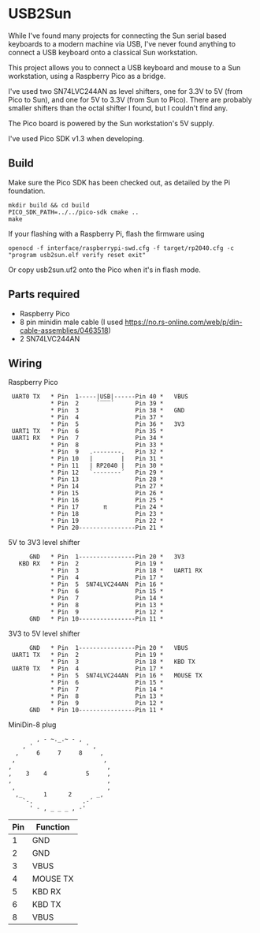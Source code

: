 USB2Sun
=======
While I've found many projects for connecting the Sun serial based keyboards to a modern
machine via USB, I've never found anything to connect a USB keyboard onto a classical
Sun workstation.

This project allows you to connect a USB keyboard and mouse to a Sun workstation, using a Raspberry Pico as a bridge.

I've used two SN74LVC244AN as level shifters, one for 3.3V to 5V (from Pico to Sun),
and one for 5V to 3.3V (from Sun to Pico). There are probably smaller shifters than
the octal shifter I found, but I couldn't find any.

The Pico board is powered by the Sun workstation's 5V supply.

I've used Pico SDK v1.3 when developing.

Build
-----
Make sure the Pico SDK has been checked out, as detailed by the Pi foundation.

    mkdir build && cd build
    PICO_SDK_PATH=../../pico-sdk cmake ..
    make

If your flashing with a Raspberry Pi, flash the firmware using

    openocd -f interface/raspberrypi-swd.cfg -f target/rp2040.cfg -c "program usb2sun.elf verify reset exit"

Or copy usb2sun.uf2 onto the Pico when it's in flash mode.

Parts required
--------------
* Raspberry Pico
* 8 pin minidin male cable (I used
https://no.rs-online.com/web/p/din-cable-assemblies/0463518)
* 2 SN74LVC244AN

Wiring
------
Raspberry Pico

     UART0 TX   * Pin  1-----|USB|------Pin 40 *   VBUS
                * Pin  2     `‾‾‾´      Pin 39 * 
                * Pin  3                Pin 38 *   GND
                * Pin  4                Pin 37 * 
                * Pin  5                Pin 36 *   3V3
     UART1 TX   * Pin  6                Pin 35 * 
     UART1 RX   * Pin  7                Pin 34 * 
                * Pin  8                Pin 33 * 
                * Pin  9   .--------.   Pin 32 * 
                * Pin 10   |        |   Pin 31 * 
                * Pin 11   | RP2040 |   Pin 30 * 
                * Pin 12   `--------´   Pin 29 * 
                * Pin 13                Pin 28 * 
                * Pin 14                Pin 27 * 
                * Pin 15                Pin 26 * 
                * Pin 16                Pin 25 * 
                * Pin 17       π        Pin 24 * 
                * Pin 18                Pin 23 * 
                * Pin 19                Pin 22 * 
                * Pin 20----------------Pin 21 * 

5V to 3V3 level shifter

          GND   * Pin  1----------------Pin 20 *   3V3
       KBD RX   * Pin  2                Pin 19 *
                * Pin  3                Pin 18 *   UART1 RX
                * Pin  4                Pin 17 *
                * Pin  5  SN74LVC244AN  Pin 16 *
                * Pin  6                Pin 15 *
                * Pin  7                Pin 14 *
                * Pin  8                Pin 13 *
                * Pin  9                Pin 12 *
          GND   * Pin 10----------------Pin 11 *

3V3 to 5V level shifter

          GND   * Pin  1----------------Pin 20 *   VBUS
     UART1 TX   * Pin  2                Pin 19 *
                * Pin  3                Pin 18 *   KBD TX
     UART0 TX   * Pin  4                Pin 17 *
                * Pin  5  SN74LVC244AN  Pin 16 *   MOUSE TX
                * Pin  6                Pin 15 *
                * Pin  7                Pin 14 *
                * Pin  8                Pin 13 *
                * Pin  9                Pin 12 *
          GND   * Pin 10----------------Pin 11 *

MiniDin-8 plug

            , - ~._.~ - ,
        , '               ' ,
      ,     6     7     8     ,
     ,                         ,
    ,                           ,
    ,    3    4           5     ,
    ,                           ,
     ,                          ,
      ,_      1      2       _,
        `-.              .-´
          ' - , _ _ _ , -'

| Pin | Function   |
|-----|------------|
| 1   | GND        |
| 2   | GND        |
| 3   | VBUS       |
| 4   | MOUSE TX   |
| 5   | KBD RX     |
| 6   | KBD TX     |
| 8   | VBUS       |
